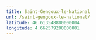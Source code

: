 ```yaml
---
title: Saint-Gengoux-le-National
url: /saint-gengoux-le-national/
latitude: 46.613548800000004
longitude: 4.662579200000001
---
```


